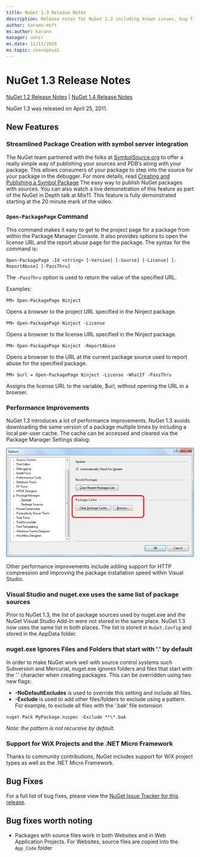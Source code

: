 ```yaml
---
title: NuGet 1.3 Release Notes
description: Release notes for NuGet 1.3 including known issues, bug fixes, added features, and DCRs.
author: karann-msft
ms.author: karann
manager: unnir
ms.date: 11/11/2016
ms.topic: conceptual
---
```


# NuGet 1.3 Release Notes

[NuGet 1.2 Release Notes](../release-notes/nuget-1.2.md) | [NuGet 1.4 Release Notes](../release-notes/nuget-1.4.md)

NuGet 1.3 was released on April 25, 2011.

## New Features

### Streamlined Package Creation with symbol server integration

The NuGet team partnered with the folks at [SymbolSource.org](http://www.symbolsource.org/) to offer
a really simple way of publishing your sources and PDB’s along with your package. This allows consumers
of your package to step into the source for your package in the debugger. For more details, read
[Creating and Publishing a Symbol Package](../create-packages/symbol-packages.md)
The easy way to publish NuGet packages with sources. You can also watch a live demonstration of this
feature as part of the NuGet in Depth talk at Mix11. This feature is fully demonstrated starting at
the 20 minute mark of the video.

### `Open-PackagePage` Command

This command makes it easy to get to the project page for a package from within the Package Manager
Console. It also provides options to open the license URL and the report abuse page for the package.
The syntax for the command is:

    Open-PackagePage -Id <string> [-Version] [-Source] [-License] [-ReportAbuse] [-PassThru]

The `-PassThru` option is used to return the value of the specified URL.

Examples:

    PM> Open-PackagePage Ninject

Opens a browser to the project URL specified in the Ninject package.

    PM> Open-PackagePage Ninject -License

Opens a browser to the license URL specified in the Ninject package.

    PM> Open-PackagePage Ninject -ReportAbuse

Opens a browser to the URL at the current package source used to report abuse for the specified package.

    PM> $url = Open-PackagePage Ninject -License -WhatIf -PassThru

Assigns the license URL to the variable, $url, without opening the URL in a browser.

### Performance Improvements

NuGet 1.3 introduces a lot of performance improvements. NuGet 1.3 avoids downloading the same version of
a package multiple times by including a local per-user cache. The cache can be accessed and cleared via
the Package Manager Settings dialog:

![NuGet Options Dialog with Package Cache Settings](./media/nuget-options.png)

Other performance improvements include adding support for HTTP compression and improving the package
installation speed within Visual Studio.

### Visual Studio and nuget.exe uses the same list of package sources

Prior to NuGet 1.3, the list of package sources used by nuget.exe and the NuGet Visual Studio Add-In
were not stored in the same place. NuGet 1.3 now uses the same list in both places. The list is stored
in `NuGet.Config` and stored in the AppData folder.

### nuget.exe Ignores Files and Folders that start with '.' by default

In order to make NuGet work well with source control systems such Subversion and Mercurial, nuget.exe
ignores folders and files that start with the '.' character when creating packages. This can be overridden
using two new flags:

* __-NoDefaultExcludes__ is used to override this setting and include all files.
* __-Exclude__ is used to add other files/folders to exclude using a pattern. For example, to exclude
all files with the '.bak' file extension

```
nuget Pack MyPackage.nuspec -Exclude **\*.bak
```  

_Note: the pattern is not recursive by default._

### Support for WiX Projects and the .NET Micro Framework

Thanks to community contributions, NuGet includes support for WiX project types as well as the .NET Micro Framework.

## Bug Fixes

For a full list of bug fixes, please view the [NuGet Issue Tracker for this release](http://nuget.codeplex.com/workitem/list/advanced?keyword=&status=All&type=All&priority=All&release=NuGet%201.3&assignedTo=All&component=All&sortField=LastUpdatedDate&sortDirection=Descending&page=0).

## Bug fixes worth noting

* Packages with source files work in both Websites and in Web Application Projects.
For Websites, source files are copied into the `App_Code` folder
